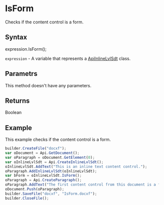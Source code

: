 # IsForm

Checks if the content control is a form.

## Syntax

expression.IsForm();

`expression` - A variable that represents a [ApiInlineLvlSdt](../ApiInlineLvlSdt.md) class.

## Parametrs

This method doesn't have any parameters.

## Returns

Boolean

## Example

This example checks if the content control is a form.

```javascript
builder.CreateFile("docxf");
var oDocument = Api.GetDocument();
var oParagraph = oDocument.GetElement(0);
var oInlineLvlSdt = Api.CreateInlineLvlSdt();
oInlineLvlSdt.AddText("This is an inline text content control.");
oParagraph.AddInlineLvlSdt(oInlineLvlSdt);
var bForm = oInlineLvlSdt.IsForm();
oParagraph = Api.CreateParagraph();
oParagraph.AddText("The first content control from this document is a form: " + bForm);
oDocument.Push(oParagraph);
builder.SaveFile("docxf", "IsForm.docxf");
builder.CloseFile();
```